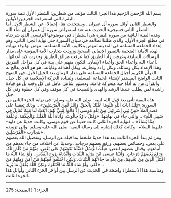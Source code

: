 ------------------------------------------------------------------------

بسم الله الرّحمن الرّحيم هذا الجزء الثالث مؤلف من شطرين: الشطر الأول تتمة
سورة البقرة التي استغرقت الجزءين الأولين.  
والشطر الثاني أوائل سورة آل عمران.. وسنتحدث هنا- إجمالا- عن الشطر الأول.
أما الشطر الثاني فسيجيء الحديث عنه عند استعراض سورة آل عمران إن شاء
الله.  
وهذه البقية الباقية من سورة البقرة هي استطراد في موضوعها الرئيسي الذي
شرحناه في مطلع الجزء الأول، والذي ظللنا نطالعه في سياق السورة حتى نهاية
الجزء الثاني. وهو إعداد الجماعة المسلمة في المدينة لتنهض بتكاليف الأمة
المسلمة.. تنهض بها وقد تهيأت لهذه الأمانة الضخمة بالتصور الإيماني الصحيح
وزودت بتجارب الأمة المؤمنة على مدار الرسالات السابقة وعرفت زاد الطريق
كما عرفت مزالق الطريق وحذرت كيد أعدائها.. أعداء الله وأعداء الحق وأعداء
الإيمان.. لتكون منهم على بينة في كل مراحل الطريق.  
وهذا الإعداد بكل وسائله، وبكل زاده وتجاربه، وبكل أهدافه وغاياته.. هو هو
الذي يعالج به القرآن الكريم أجيال الجماعة المسلمة على مدار الزمان بعد
الجيل الأول. فهو المنهج الثابت الواضح المستقر لإنشاء الجماعة المسلمة،
ولقيادة الحركة الإسلامية في كل جيل. والقرآن من ثم أداة حية متحركة فاعلة،
ودستور شامل عامل في كل وقت بل هو قيادة راشدة لمن يطلب عندها الرشد والهدى
والنصيحة في كل موقف وفي كل خطوة وفي كل جيل.  
هذه البقية تأتي بعد قول الله لنبيه- صلى الله عليه وسلم- في نهاية الجزء
الثاني من السورة: «تِلْكَ آياتُ اللَّهِ نَتْلُوها عَلَيْكَ بِالْحَقِّ. وَإِنَّكَ لَمِنَ الْمُرْسَلِينَ»
.. وذلك تعقيبا على قصة الملأ «مِنْ بَنِي إِسْرائِيلَ مِنْ بَعْدِ مُوسى إِذْ قالُوا لِنَبِيٍّ
لَهُمُ: ابْعَثْ لَنا مَلِكاً نُقاتِلْ فِي سَبِيلِ اللَّهِ» .. والتي جاء في نهايتها: «وَقَتَلَ
داوُدُ جالُوتَ، وَآتاهُ اللَّهُ الْمُلْكَ وَالْحِكْمَةَ. وَعَلَّمَهُ مِمَّا يَشاءُ» .. فنهاية الجزء
الثاني كانت حديثا عن قوم موسى، وكانت حديثا عن داود- عليهما السلام- وكانت
كذلك إشارة إلى رسالة النبي- صلى الله عليه وسلم- وإلى تزويده بتجارب
«الْمُرْسَلِينَ» .  
ومن ثم يبدأ الجزء الثالث بعد هذا حديثا ملتحما بما قبله عن الرسل، وتفضيل
الله بعضهم على بعض، وخصائص بعضهم، ورفع بعضهم درجات.. وحديثا عن اختلاف من
جاء بعدهم من أتباعهم، وقتال بعضهم لبعض: «تِلْكَ الرُّسُلُ فَضَّلْنا بَعْضَهُمْ عَلى بَعْضٍ.
مِنْهُمْ مَنْ كَلَّمَ اللَّهُ. وَرَفَعَ بَعْضَهُمْ دَرَجاتٍ. وَآتَيْنا عِيسَى ابْنَ مَرْيَمَ الْبَيِّناتِ وَأَيَّدْناهُ
بِرُوحِ الْقُدُسِ. وَلَوْ شاءَ اللَّهُ مَا اقْتَتَلَ الَّذِينَ مِنْ بَعْدِهِمْ، مِنْ بَعْدِ ما جاءَتْهُمُ
الْبَيِّناتُ. وَلكِنِ اخْتَلَفُوا فَمِنْهُمْ مَنْ آمَنَ وَمِنْهُمْ مَنْ كَفَرَ. وَلَوْ شاءَ اللَّهُ مَا
اقْتَتَلُوا، وَلكِنَّ اللَّهَ يَفْعَلُ ما يُرِيدُ» ..  
ومناسبة هذا الاستطراد واضحة في الحديث عن الرسل بين أواخر الجزء الثاني
وأوائل هذا الجزء الثالث..

------------------------------------------------------------------------

الجزء: 1 ¦ الصفحة: 275
